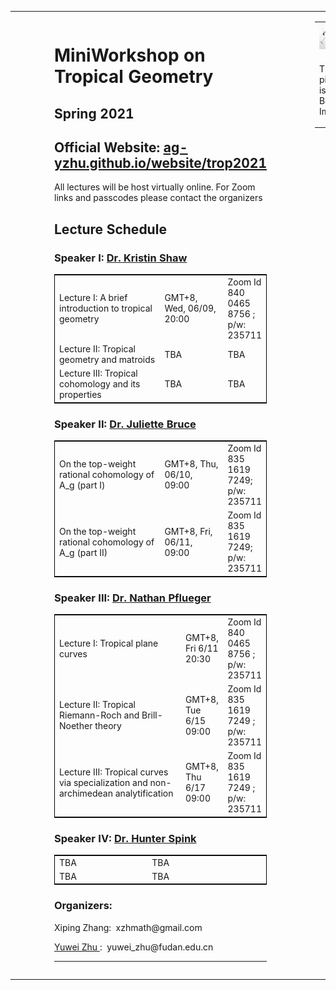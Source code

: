 

<table width="100%" height="100%" cellspacing="0" cellpadding="0" border="0">
<tr>
<td style="padding: 1em 5em 1em 5em" valign="top" width="800">

<h1>
MiniWorkshop on Tropical Geometry
</h1>
<h2>
Spring 2021
</h2>
<h2>
Official Website: 
 <a href="ag-yzhu.github.io/website/trop2021"> ag-yzhu.github.io/website/trop2021 </a> 
</h2>
<p>
All lectures will be host virtually online. For Zoom links and passcodes please contact the organizers
</p>
 
 

<h2>
Lecture Schedule
</h2>

<h3>
 Speaker I: <a href="https://www.mn.uio.no/math/english/people/aca/krisshaw/"> Dr. Kristin Shaw </a> 
 </h3>
<table width="50%" cellspacing="1" cellpadding="1" border="0" style="border-width: 1px; border-color:#000000; border-style: solid;">
<tr><td width="50%">Lecture I: A brief introduction to tropical geometry  </td> <td width="30%">    GMT+8, Wed, 06/09, 20:00  </td> <td width="20%">  Zoom Id 840 0465 8756 ; p/w: 235711   </td>  </tr>
<tr><td width="50%">Lecture II: Tropical geometry and matroids   </td>  <td width="30%">  TBA  </td> <td width="20%">   TBA    </td></tr>
<tr><td width="50%">Lecture III: Tropical cohomology and its properties  </td>   <td width="30%">  TBA   </td> <td width="20%">     TBA  </td></tr>
</table>
 
<h3>
 Speaker II: <a href="https://juliettebruce.github.io/"> Dr. Juliette Bruce </a> 
 </h3>
<table width="50%" cellspacing="1" cellpadding="1" border="0" style="border-width: 1px; border-color:#000000; border-style: solid;">
<tr><td width="50%">On the top-weight rational cohomology of A_g (part I)</td> <td width="30%">GMT+8, Thu, 06/10, 09:00 </td> <td width="20%">Zoom Id  835 1619 7249; p/w: 235711 </td> </tr>
<tr><td width="50%">On the top-weight rational cohomology of A_g (part II)</td> <td width="30%"> GMT+8, Fri, 06/11, 09:00 </td> <td width="20%">Zoom Id  835 1619 7249; p/w: 235711 </td></tr>
</table>
 
 <h3>
 Speaker III: <a href="https://npflueger.github.io//"> Dr. Nathan Pflueger </a> 
 </h3>
<table width="50%" cellspacing="1" cellpadding="1" border="0" style="border-width: 1px; border-color:#000000; border-style: solid;">
<tr><td width="60%">Lecture I:  Tropical plane curves </td> <td width="20%">    GMT+8, Fri 6/11 20:30  </td> <td width="20%">  Zoom Id 840 0465 8756 ; p/w: 235711  </td> </tr>
<tr><td width="60%">Lecture II: Tropical Riemann-Roch and Brill-Noether theory </td> <td width="20%"> GMT+8, Tue  6/15 09:00 </td> <td width="20%">  Zoom Id 835 1619 7249 ; p/w: 235711 </td> </tr>
<tr><td width="50%">Lecture III: Tropical curves via specialization and non-archimedean analytification</td><td width="20%"> GMT+8, Thu  6/17 09:00 </td><td width="20%"> Zoom Id 835 1619 7249 ; p/w: 235711 </td> </tr>
</table>

<h3>
 Speaker IV: <a href="https://math.stanford.edu/~hspink/"> Dr. Hunter Spink </a> 
 </h3>
<table width="70%" cellspacing="1" cellpadding="1" border="0" style="border-width: 1px; border-color:#000000; border-style: solid;">
<tr><td width="45%">TBA</td> <td width="10%"> TBA     </td> <td width="30%">     </td> <td width="25%">       </td></tr>
<tr><td width="45%">TBA</td> <td width="10%"> TBA     </td> <td width="30%">     </td> <td width="30%">       </td></tr>
</table>

 
<h3>
Organizers: 
</h3>
<p>
Xiping Zhang:&nbsp  xzhmath@gmail.com
</p>
<p>
 <a href="https://ag-yzhu.github.io/"> Yuwei Zhu </a>:&nbsp  yuwei_zhu@fudan.edu.cn
</p>
<hr>

<td  width="600" style = "vertical-align: top">

<table width="600" cellspacing="0" cellpadding="0" border="0">
<tr><td colspan="6"><img src="tropicalpic.png" width="500"></td></tr>
 <tr><td colspan="6"><p>This picture is from Bing Image</p> </td></tr>
</table>
&nbsp;

</td>
</tr>


</table>
